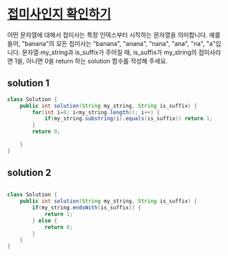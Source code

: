 # [접미사인지 확인하기](https://school.programmers.co.kr/learn/courses/30/lessons/181908)

어떤 문자열에 대해서 접미사는 특정 인덱스부터 시작하는 문자열을 의미합니다. 예를 들어, "banana"의 모든 접미사는 "banana", "anana", "nana", "ana", "na", "a"입니다.
문자열 my_string과 is_suffix가 주어질 때, is_suffix가 my_string의 접미사라면 1을, 아니면 0을 return 하는 solution 함수를 작성해 주세요.




## solution 1

```java
class Solution {
    public int solution(String my_string, String is_suffix) {
        for(int i=0; i<my_string.length(); i++) {
            if(my_string.substring(i).equals(is_suffix)) return 1;
        }
        return 0;
        
    }
}
```

## solution 2

```java

class Solution {
    public int solution(String my_string, String is_suffix) {
        if(my_string.endsWith(is_suffix)) {
            return 1;
        } else {
            return 0;
        }
    }
}
```